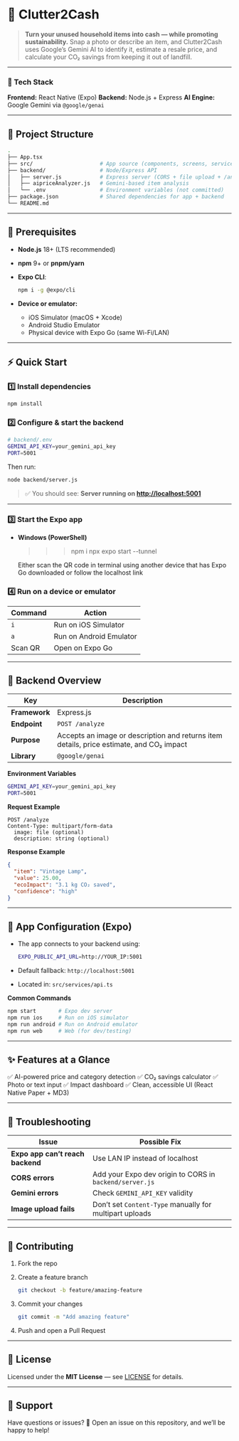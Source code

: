 # 🧺 Clutter2Cash

> **Turn your unused household items into cash — while promoting sustainability.**
> Snap a photo or describe an item, and Clutter2Cash uses Google’s Gemini AI to identify it, estimate a resale price, and calculate your CO₂ savings from keeping it out of landfill.

---

### 🚀 Tech Stack

**Frontend:** React Native (Expo)
**Backend:** Node.js + Express
**AI Engine:** Google Gemini via `@google/genai`

---

## 📁 Project Structure

```bash
.
├── App.tsx
├── src/                     # App source (components, screens, services)
├── backend/                 # Node/Express API
│   ├── server.js            # Express server (CORS + file upload + /analyze)
│   ├── aipriceAnalyzer.js   # Gemini-based item analysis
│   └── .env                 # Environment variables (not committed)
├── package.json             # Shared dependencies for app + backend
└── README.md
```

---

## 🧩 Prerequisites

* **Node.js** 18+ (LTS recommended)
* **npm** 9+ or **pnpm/yarn**
* **Expo CLI**:

  ```bash
  npm i -g @expo/cli
  ```
* **Device or emulator:**

    * iOS Simulator (macOS + Xcode)
    * Android Studio Emulator
    * Physical device with Expo Go (same Wi-Fi/LAN)

---

## ⚡ Quick Start

### 1️⃣ Install dependencies

```bash
npm install
```

### 2️⃣ Configure & start the backend


```bash
# backend/.env
GEMINI_API_KEY=your_gemini_api_key
PORT=5001
```

Then run:

```bash
node backend/server.js
```

> ✅ You should see: **Server running on [http://localhost:5001](http://localhost:5001)**

---

### 3️⃣ Start the Expo app


* **Windows (PowerShell)**

  >>>npm i
  >>>npx expo start --tunnel

  Either scan the QR code in terminal using another device that has Expo Go downloaded or follow the localhost link
  
### 4️⃣ Run on a device or emulator

| Command | Action                  |
| ------- | ----------------------- |
| `i`     | Run on iOS Simulator    |
| `a`     | Run on Android Emulator |
| Scan QR | Open on Expo Go         |

---

## 🧠 Backend Overview

| Key           | Description                                                                              |
| ------------- | ---------------------------------------------------------------------------------------- |
| **Framework** | Express.js                                                                               |
| **Endpoint**  | `POST /analyze`                                                                          |
| **Purpose**   | Accepts an image or description and returns item details, price estimate, and CO₂ impact |
| **Library**   | `@google/genai`                                                                          |

**Environment Variables**

```bash
GEMINI_API_KEY=your_gemini_api_key
PORT=5001
```

**Request Example**

```
POST /analyze
Content-Type: multipart/form-data
  image: file (optional)
  description: string (optional)
```

**Response Example**

```json
{
  "item": "Vintage Lamp",
  "value": 25.00,
  "ecoImpact": "3.1 kg CO₂ saved",
  "confidence": "high"
}
```

---

## 📱 App Configuration (Expo)

* The app connects to your backend using:

  ```bash
  EXPO_PUBLIC_API_URL=http://YOUR_IP:5001
  ```
* Default fallback: `http://localhost:5001`
* Located in: `src/services/api.ts`

**Common Commands**

```bash
npm start       # Expo dev server
npm run ios     # Run on iOS simulator
npm run android # Run on Android emulator
npm run web     # Web (for dev/testing)
```

---

## ✨ Features at a Glance

✅ AI-powered price and category detection
✅ CO₂ savings calculator
✅ Photo or text input
✅ Impact dashboard
✅ Clean, accessible UI (React Native Paper + MD3)

---

## 🧰 Troubleshooting

| Issue                            | Possible Fix                                            |
| -------------------------------- | ------------------------------------------------------- |
| **Expo app can’t reach backend** | Use LAN IP instead of localhost                         |
| **CORS errors**                  | Add your Expo dev origin to CORS in `backend/server.js` |
| **Gemini errors**                | Check `GEMINI_API_KEY` validity                         |
| **Image upload fails**           | Don’t set `Content-Type` manually for multipart uploads |

---

## 🤝 Contributing

1. Fork the repo
2. Create a feature branch

   ```bash
   git checkout -b feature/amazing-feature
   ```
3. Commit your changes

   ```bash
   git commit -m "Add amazing feature"
   ```
4. Push and open a Pull Request

---

## 📜 License

Licensed under the **MIT License** — see [LICENSE](./LICENSE) for details.

---

## 💬 Support

Have questions or issues?
📩 Open an issue on this repository, and we’ll be happy to help!

